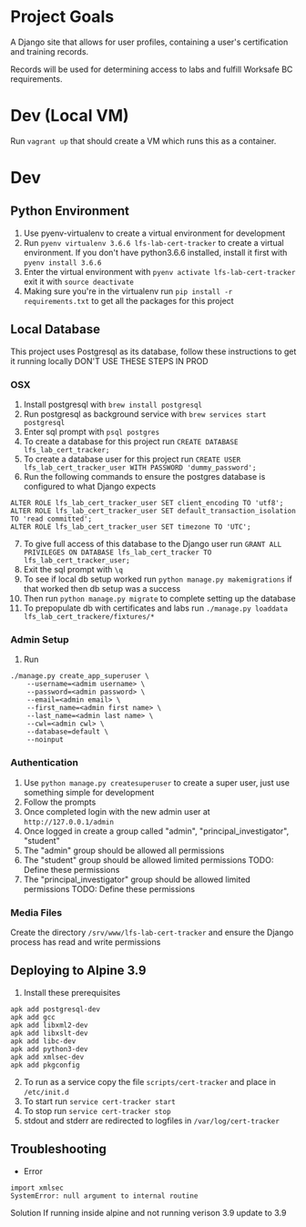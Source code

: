 # Project Goals
A Django site that allows for user profiles, containing a user's certification and training records.

Records will be used for determining access to labs and fulfill Worksafe BC requirements.

# Dev (Local VM)
Run `vagrant up` that should create a VM which runs this as a container.

# Dev
## Python Environment
1. Use pyenv-virtualenv to create a virtual environment for development
2. Run `pyenv virtualenv 3.6.6 lfs-lab-cert-tracker` to create a virtual environment. If you don't have python3.6.6 installed, install it first with `pyenv install 3.6.6`
3. Enter the virtual environment with `pyenv activate lfs-lab-cert-tracker` exit it with `source deactivate`
4. Making sure you're in the virtualenv run `pip install -r requirements.txt` to get all the packages for this project

## Local Database
This project uses Postgresql as its database, follow these instructions to get it running locally DON'T USE THESE STEPS IN PROD
### OSX
1. Install postgresql with `brew install postgresql`
2. Run postgresql as background service with `brew services start postgresql`
3. Enter sql prompt with `psql postgres`
4. To create a database for this project run `CREATE DATABASE lfs_lab_cert_tracker;`
5. To create a database user for this project run `CREATE USER lfs_lab_cert_tracker_user WITH PASSWORD 'dummy_password';`
6. Run the following commands to ensure the postgres database is configured to what Django expects
```
ALTER ROLE lfs_lab_cert_tracker_user SET client_encoding TO 'utf8';
ALTER ROLE lfs_lab_cert_tracker_user SET default_transaction_isolation TO 'read committed';
ALTER ROLE lfs_lab_cert_tracker_user SET timezone TO 'UTC';
```
7. To give full access of this database to the Django user run `GRANT ALL PRIVILEGES ON DATABASE lfs_lab_cert_tracker TO lfs_lab_cert_tracker_user;`
8. Exit the sql prompt with `\q`
9. To see if local db setup worked run `python manage.py makemigrations` if that worked then db setup was a success
10. Then run `python manage.py migrate` to complete setting up the database
11. To prepopulate db with certificates and labs run `./manage.py loaddata lfs_lab_cert_trackere/fixtures/*`

### Admin Setup
1. Run
```
./manage.py create_app_superuser \
	--username=<admim username> \
	--password=<admin password> \
	--email=<admin email> \
	--first_name=<admin first name> \
	--last_name=<admin last name> \
	--cwl=<admin cwl> \
	--database=default \
	--noinput
```

### Authentication
1. Use `python manage.py createsuperuser` to create a super user, just use something simple for development
2. Follow the prompts
3. Once completed login with the new admin user at `http://127.0.0.1/admin`
4. Once logged in create a group called "admin", "principal\_investigator", "student"
5. The "admin" group should be allowed all permissions
6. The "student" group should be allowed limited permissions TODO: Define these permissions
7. The "principal\_investigator" group should be allowed limited permissions TODO: Define these permissions

### Media Files
Create the directory `/srv/www/lfs-lab-cert-tracker` and ensure the Django process has read and write permissions

## Deploying to Alpine 3.9
1. Install these prerequisites
```
apk add postgresql-dev
apk add gcc
apk add libxml2-dev
apk add libxslt-dev
apk add libc-dev
apk add python3-dev
apk add xmlsec-dev
apk add pkgconfig
```

2. To run as a service copy the file `scripts/cert-tracker` and place in `/etc/init.d`
3. To start run `service cert-tracker start`
4. To stop run `service cert-tracker stop`
5. stdout and stderr are redirected to logfiles in `/var/log/cert-tracker`

## Troubleshooting
* Error
```
import xmlsec
SystemError: null argument to internal routine
```
Solution
If running inside alpine and not running verison 3.9 update to 3.9
